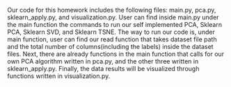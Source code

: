 Our code for this homework includes the following files: main.py, pca.py, sklearn_apply.py, and visualization.py. User can find inside main.py under the main function the commands to run our self implemented PCA, Sklearn PCA, Sklearn SVD, and Sklearn TSNE. The way to run our code is, under main function, user can find our read function that takes dataset file path and the total number of columns(including the labels) inside the dataset files. Next, there are already functions in the main function that calls for our own PCA algorithm written in pca.py, and the other three written in sklearn_apply.py. Finally, the data results will be visualized through functions written in visualization.py. 
